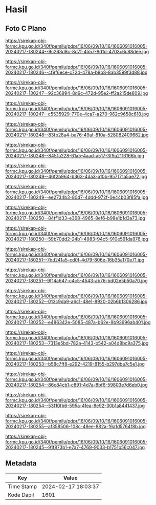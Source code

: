 # Hasil

## Foto C Plano

https://sirekap-obj-formc.kpu.go.id/340f/pemilu/pdpr/16/06/09/10/16/1606091016005-20240217-180244--9c263d8c-8d7f-4557-8d1d-4703c6c88dee.jpg

https://sirekap-obj-formc.kpu.go.id/340f/pemilu/pdpr/16/06/09/10/16/1606091016005-20240217-180246--cf9f6ece-c724-478a-b8b8-8ab3599f3d88.jpg

https://sirekap-obj-formc.kpu.go.id/340f/pemilu/pdpr/16/06/09/10/16/1606091016005-20240217-180247--92c36994-8d9c-472d-95e2-ff2a215de809.jpg

https://sirekap-obj-formc.kpu.go.id/340f/pemilu/pdpr/16/06/09/10/16/1606091016005-20240217-180247--c5535929-770e-4ca7-a270-962c9658c618.jpg

https://sirekap-obj-formc.kpu.go.id/340f/pemilu/pdpr/16/06/09/10/16/1606091016005-20240217-180248--83fb28a4-ba76-49af-810a-528082409682.jpg

https://sirekap-obj-formc.kpu.go.id/340f/pemilu/pdpr/16/06/09/10/16/1606091016005-20240217-180248--8451a228-61a5-4aad-a517-3f9a2116166b.jpg

https://sirekap-obj-formc.kpu.go.id/340f/pemilu/pdpr/16/06/09/10/16/1606091016005-20240217-180249--46f2b964-b363-4da3-a10b-957171a5ae72.jpg

https://sirekap-obj-formc.kpu.go.id/340f/pemilu/pdpr/16/06/09/10/16/1606091016005-20240217-180249--ee2734b3-80d7-4ddd-972f-0e44b03f85fa.jpg

https://sirekap-obj-formc.kpu.go.id/340f/pemilu/pdpr/16/06/09/10/16/1606091016005-20240217-180250--84ff1d33-e368-4965-8ef6-b98e1b1d3a73.jpg

https://sirekap-obj-formc.kpu.go.id/340f/pemilu/pdpr/16/06/09/10/16/1606091016005-20240217-180250--59b70dd2-24b1-4983-94c5-910e591da976.jpg

https://sirekap-obj-formc.kpu.go.id/340f/pemilu/pdpr/16/06/09/10/16/1606091016005-20240217-180251--7bd241a5-cd0f-4d79-806e-16b35a170e71.jpg

https://sirekap-obj-formc.kpu.go.id/340f/pemilu/pdpr/16/06/09/10/16/1606091016005-20240217-180251--9f14a647-c4c5-4543-ab76-bd02e5b50a70.jpg

https://sirekap-obj-formc.kpu.go.id/340f/pemilu/pdpr/16/06/09/10/16/1606091016005-20240217-180252--013c9da9-a6c1-48e1-8920-02b6b1306286.jpg

https://sirekap-obj-formc.kpu.go.id/340f/pemilu/pdpr/16/06/09/10/16/1606091016005-20240217-180252--e486342e-5085-487a-b62e-9b93996ab401.jpg

https://sirekap-obj-formc.kpu.go.id/340f/pemilu/pdpr/16/06/09/10/16/1606091016005-20240217-180253--7313e5bd-782a-4143-b542-a04d8bc9a375.jpg

https://sirekap-obj-formc.kpu.go.id/340f/pemilu/pdpr/16/06/09/10/16/1606091016005-20240217-180253--b58c7ff8-e292-4219-8155-b297dba7c5e1.jpg

https://sirekap-obj-formc.kpu.go.id/340f/pemilu/pdpr/16/06/09/10/16/1606091016005-20240217-180254--86c84cb1-c891-4d7a-8bf6-59803e7d6eb0.jpg

https://sirekap-obj-formc.kpu.go.id/340f/pemilu/pdpr/16/06/09/10/16/1606091016005-20240217-180254--53f10fb6-595a-4fea-8e92-30b1a8441437.jpg

https://sirekap-obj-formc.kpu.go.id/340f/pemilu/pdpr/16/06/09/10/16/1606091016005-20240217-180255--af358506-108c-48ee-882a-f6a1d5764f8b.jpg

https://sirekap-obj-formc.kpu.go.id/340f/pemilu/pdpr/16/06/09/10/16/1606091016005-20240217-180245--91f873b1-e7a7-4769-9033-b1751b56c047.jpg


## Metadata

| Key        | Value               |
| ---------- | ------------------- |
| Time Stamp | 2024-02-17 18:03:37 |
| Kode Dapil | 1601                |



